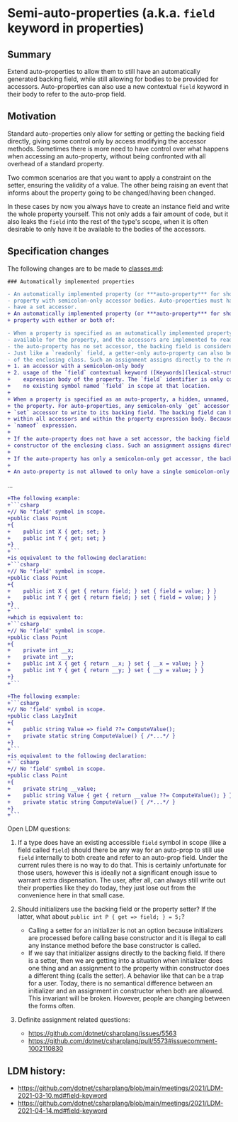 # Semi-auto-properties (a.k.a. `field` keyword in properties)

## Summary
Extend auto-properties to allow them to still have an automatically generated backing field, while still allowing for bodies to be provided for accessors.  Auto-properties can also use a new contextual `field` keyword in their body to refer to the auto-prop field.

## Motivation
Standard auto-properties only allow for setting or getting the backing field directly, giving some control only by access modifying the accessor methods. Sometimes there is more need to have control over what happens when accessing an auto-property, without being confronted with all overhead of a standard property.

Two common scenarios are that you want to apply a constraint on the setter, ensuring the validity of a value. The other being raising an event that informs about the property going to be changed/having been changed.

In these cases by now you always have to create an instance field and write the whole property yourself.  This not only adds a fair amount of code, but it also leaks the `field` into the rest of the type's scope, when it is often desirable to only have it be available to the bodies of the accessors.

## Specification changes

The following changes are to be made to [classes.md](https://github.com/dotnet/csharplang/blob/main/spec/classes.md):
```
### Automatically implemented properties
```

```diff
- An automatically implemented property (or ***auto-property*** for short), is a non-abstract non-extern
- property with semicolon-only accessor bodies. Auto-properties must have a get accessor and can optionally
- have a set accessor.
+ An automatically implemented property (or ***auto-property*** for short), is a non-abstract non-extern
+ property with either or both of:
```

```diff
- When a property is specified as an automatically implemented property, a hidden backing field is automatically
- available for the property, and the accessors are implemented to read from and write to that backing field. If
- the auto-property has no set accessor, the backing field is considered `readonly` ([Readonly fields](classes.md#readonly-fields)).
- Just like a `readonly` field, a getter-only auto-property can also be assigned to in the body of a constructor 
- of the enclosing class. Such an assignment assigns directly to the readonly backing field of the property.
+ 1. an accessor with a semicolon-only body
+ 2. usage of the `field` contextual keyword ([Keywords](lexical-structure.md#keywords)) within the accessors or
+    expression body of the property. The `field` identifier is only considered the `field` keyword when there is
+    no existing symbol named `field` in scope at that location.
+
+ When a property is specified as an auto-property, a hidden, unnamed, backing field is automatically available for
+ the property. For auto-properties, any semicolon-only `get` accessor is implemented to read from, and any semicolon-only
+ `set` accessor to write to its backing field. The backing field can be referenced directly using the `field` keyword
+ within all accessors and within the property expression body. Because the field is unnamed, it cannot be used in a
+ `nameof` expression.
+
+ If the auto-property does not have a set accessor, the backing field can still be assigned to in the body of a 
+ constructor of the enclosing class. Such an assignment assigns directly to the backing field of the property.
+
+ If the auto-property has only a semicolon-only get accessor, the backing field is considered `readonly` ([Readonly fields](classes.md#readonly-fields)).
+
+ An auto-property is not allowed to only have a single semicolon-only `set` accessor without a `get` accessor.
```

...

````diff
+The following example:
+```csharp
+// No 'field' symbol in scope.
+public class Point
+{
+    public int X { get; set; }
+    public int Y { get; set; }
+}
+```
+is equivalent to the following declaration:
+```csharp
+// No 'field' symbol in scope.
+public class Point
+{
+    public int X { get { return field; } set { field = value; } }
+    public int Y { get { return field; } set { field = value; } }
+}
+```
+which is equivalent to:
+```csharp
+// No 'field' symbol in scope.
+public class Point
+{
+    private int __x;
+    private int __y;
+    public int X { get { return __x; } set { __x = value; } }
+    public int Y { get { return __y; } set { __y = value; } }
+}
+```

+The following example:
+```csharp
+// No 'field' symbol in scope.
+public class LazyInit
+{
+    public string Value => field ??= ComputeValue();
+    private static string ComputeValue() { /*...*/ }
+}
+```
+is equivalent to the following declaration:
+```csharp
+// No 'field' symbol in scope.
+public class Point
+{
+    private string __value;
+    public string Value { get { return __value ??= ComputeValue(); } }
+    private static string ComputeValue() { /*...*/ }
+}
+```
````

Open LDM questions:

1. If a type does have an existing accessible `field` symbol in scope (like a field called `field`) should there be any way for an auto-prop to still use `field` internally to both create and refer to an auto-prop field.  Under the current rules there is no way to do that.  This is certainly unfortunate for those users, however this is ideally not a significant enough issue to warrant extra dispensation.  The user, after all, can always still write out their properties like they do today, they just lose out from the convenience here in that small case.

2. Should initializers use the backing field or the property setter? If the latter, what about `public int P { get => field; } = 5;`?
    * Calling a setter for an initializer is not an option because initializers are processed before calling base constructor and it is illegal to call any instance method before the base constructor is called.
    * If we say that initializer assigns directly to the backing field. If there is a setter, then we are getting into a situation when initializer does one thing and an assignment to the property within constructor does a different thing (calls the setter). A behavior like that can be a trap for a user. Today, there is no semantical difference between an initializer and an assignment in constructor when both are allowed. This invariant will be broken. However, people are changing between the forms often.

3. Definite assignment related questions:
    - https://github.com/dotnet/csharplang/issues/5563
    - https://github.com/dotnet/csharplang/pull/5573#issuecomment-1002110830

## LDM history:
- https://github.com/dotnet/csharplang/blob/main/meetings/2021/LDM-2021-03-10.md#field-keyword
- https://github.com/dotnet/csharplang/blob/main/meetings/2021/LDM-2021-04-14.md#field-keyword
